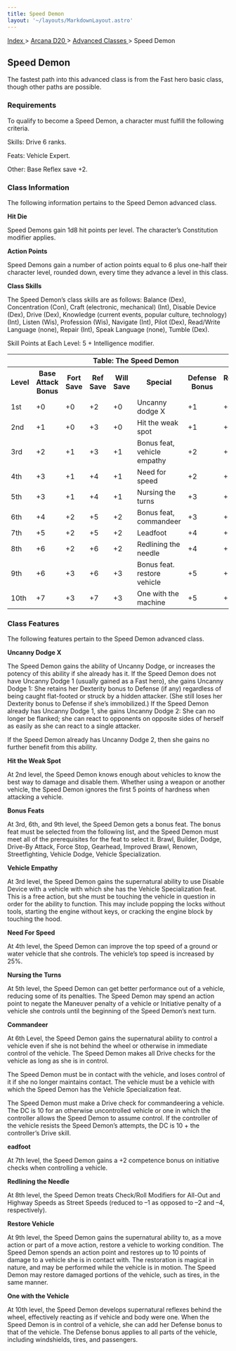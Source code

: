 ```yaml
---
title: Speed Demon
layout: '~/layouts/MarkdownLayout.astro'
---
```


[ Index ](/) > [ Arcana D20 ](/arcana.d20.srd) > [ Advanced Classes ](/arcana.d20.srd/advanced.classes) > Speed Demon

##  Speed Demon

The fastest path into this advanced class is from the Fast hero basic class,
though other paths are possible.

###  Requirements

To qualify to become a Speed Demon, a character must fulfill the following
criteria.

Skills: Drive 6 ranks.

Feats: Vehicle Expert.

Other: Base Reflex save +2.

###  Class Information

The following information pertains to the Speed Demon advanced class.

**Hit Die**

Speed Demons gain 1d8 hit points per level. The character’s Constitution
modifier applies.

**Action Points**

Speed Demons gain a number of action points equal to 6 plus one-half their
character level, rounded down, every time they advance a level in this class.

**Class Skills**

The Speed Demon’s class skills are as follows: Balance (Dex), Concentration
(Con), Craft (electronic, mechanical) (Int), Disable Device (Dex), Drive
(Dex), Knowledge (current events, popular culture, technology) (Int), Listen
(Wis), Profession (Wis), Navigate (Int), Pilot (Dex), Read/Write Language
(none), Repair (Int), Speak Language (none), Tumble (Dex).

Skill Points at Each Level: 5 + Intelligence modifier.


<table> <tr> <th colspan="8"> Table: The Speed Demon </th> </tr> <tr> <th> Level </th> <th> Base Attack Bonus </th> <th> Fort Save </th> <th> Ref Save </th> <th> Will Save </th> <th> Special </th> <th> Defense Bonus </th> <th> Reputation Bonus </th> </tr> <tr> <td> 1st </td> <td> +0 </td> <td> +0 </td> <td> +2 </td> <td> +0 </td> <td> Uncanny dodge X </td> <td> +1 </td> <td> +0 </td> </tr> <tr class="shaded"> <td> 2nd </td> <td> +1 </td> <td> +0 </td> <td> +3 </td> <td> +0 </td> <td> Hit the weak spot </td> <td> +1 </td> <td> +0 </td> </tr> <tr> <td> 3rd </td> <td> +2 </td> <td> +1 </td> <td> +3 </td> <td> +1 </td> <td> Bonus feat, vehicle empathy </td> <td> +2 </td> <td> +1 </td> </tr> <tr class="shaded"> <td> 4th </td> <td> +3 </td> <td> +1 </td> <td> +4 </td> <td> +1 </td> <td> Need for speed </td> <td> +2 </td> <td> +1 </td> </tr> <tr> <td> 5th </td> <td> +3 </td> <td> +1 </td> <td> +4 </td> <td> +1 </td> <td> Nursing the turns </td> <td> +3 </td> <td> +1 </td> </tr> <tr class="shaded"> <td> 6th </td> <td> +4 </td> <td> +2 </td> <td> +5 </td> <td> +2 </td> <td> Bonus feat, commandeer </td> <td> +3 </td> <td> +2 </td> </tr> <tr> <td> 7th </td> <td> +5 </td> <td> +2 </td> <td> +5 </td> <td> +2 </td> <td> Leadfoot </td> <td> +4 </td> <td> +2 </td> </tr> <tr class="shaded"> <td> 8th </td> <td> +6 </td> <td> +2 </td> <td> +6 </td> <td> +2 </td> <td> Redlining the needle </td> <td> +4 </td> <td> +2 </td> </tr> <tr> <td> 9th </td> <td> +6 </td> <td> +3 </td> <td> +6 </td> <td> +3 </td> <td> Bonus feat. restore vehicle </td> <td> +5 </td> <td> +3 </td> </tr> <tr class="shaded"> <td> 10th </td> <td> +7 </td> <td> +3 </td> <td> +7 </td> <td> +3 </td> <td> One with the machine </td> <td> +5 </td> <td> +3 </td> </tr> </table>



###  Class Features

The following features pertain to the Speed Demon advanced class.

**Uncanny Dodge X**

The Speed Demon gains the ability of Uncanny Dodge, or increases the potency
of this ability if she already has it. If the Speed Demon does not have
Uncanny Dodge 1 (usually gained as a Fast hero), she gains Uncanny Dodge 1:
She retains her Dexterity bonus to Defense (if any) regardless of being caught
flat-footed or struck by a hidden attacker. (She still loses her Dexterity
bonus to Defense if she’s immobilized.) If the Speed Demon already has Uncanny
Dodge 1, she gains Uncanny Dodge 2: She can no longer be flanked; she can
react to opponents on opposite sides of herself as easily as she can react to
a single attacker.

If the Speed Demon already has Uncanny Dodge 2, then she gains no further
benefit from this ability.

**Hit the Weak Spot**

At 2nd level, the Speed Demon knows enough about vehicles to know the best way
to damage and disable them. Whether using a weapon or another vehicle, the
Speed Demon ignores the first 5 points of hardness when attacking a vehicle.

**Bonus Feats**

At 3rd, 6th, and 9th level, the Speed Demon gets a bonus feat. The bonus feat
must be selected from the following list, and the Speed Demon must meet all of
the prerequisites for the feat to select it. Brawl, Builder, Dodge, Drive-By
Attack, Force Stop, Gearhead, Improved Brawl, Renown, Streetfighting, Vehicle
Dodge, Vehicle Specialization.

**Vehicle Empathy**

At 3rd level, the Speed Demon gains the supernatural ability to use Disable
Device with a vehicle with which she has the Vehicle Specialization feat. This
is a free action, but she must be touching the vehicle in question in order
for the ability to function. This may include popping the locks without tools,
starting the engine without keys, or cracking the engine block by touching the
hood.

**Need For Speed**

At 4th level, the Speed Demon can improve the top speed of a ground or water
vehicle that she controls. The vehicle’s top speed is increased by 25%.

**Nursing the Turns**

At 5th level, the Speed Demon can get better performance out of a vehicle,
reducing some of its penalties. The Speed Demon may spend an action point to
negate the Maneuver penalty of a vehicle or Initiative penalty of a vehicle
she controls until the beginning of the Speed Demon’s next turn.

**Commandeer**

At 6th Level, the Speed Demon gains the supernatural ability to control a
vehicle even if she is not behind the wheel or otherwise in immediate control
of the vehicle. The Speed Demon makes all Drive checks for the vehicle as long
as she is in control.

The Speed Demon must be in contact with the vehicle, and loses control of it
if she no longer maintains contact. The vehicle must be a vehicle with which
the Speed Demon has the Vehicle Specialization feat.

The Speed Demon must make a Drive check for commandeering a vehicle. The DC is
10 for an otherwise uncontrolled vehicle or one in which the controller allows
the Speed Demon to assume control. If the controller of the vehicle resists
the Speed Demon’s attempts, the DC is 10 + the controller’s Drive skill.

**eadfoot**

At 7th level, the Speed Demon gains a +2 competence bonus on initiative checks
when controlling a vehicle.

**Redlining the Needle**

At 8th level, the Speed Demon treats Check/Roll Modifiers for All-Out and
Highway Speeds as Street Speeds (reduced to –1 as opposed to –2 and –4,
respectively).

**Restore Vehicle**

At 9th level, the Speed Demon gains the supernatural ability to, as a move
action or part of a move action, restore a vehicle to working condition. The
Speed Demon spends an action point and restores up to 10 points of damage to a
vehicle she is in contact with. The restoration is magical in nature, and may
be performed while the vehicle is in motion. The Speed Demon may restore
damaged portions of the vehicle, such as tires, in the same manner.

**One with the Vehicle**

At 10th level, the Speed Demon develops supernatural reflexes behind the
wheel, effectively reacting as if vehicle and body were one. When the Speed
Demon is in control of a vehicle, she can add her Defense bonus to that of the
vehicle. The Defense bonus applies to all parts of the vehicle, including
windshields, tires, and passengers.

